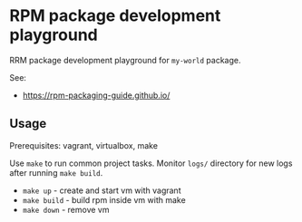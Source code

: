 # RPM package development playground

RRM package development playground for `my-world` package.

See:

- https://rpm-packaging-guide.github.io/

## Usage

Prerequisites: vagrant, virtualbox, make

Use `make` to run common project tasks. Monitor `logs/` directory for new logs after running `make build`.

- `make up` - create and start vm with vagrant
- `make build` - build rpm inside vm with make
- `make down` - remove vm
